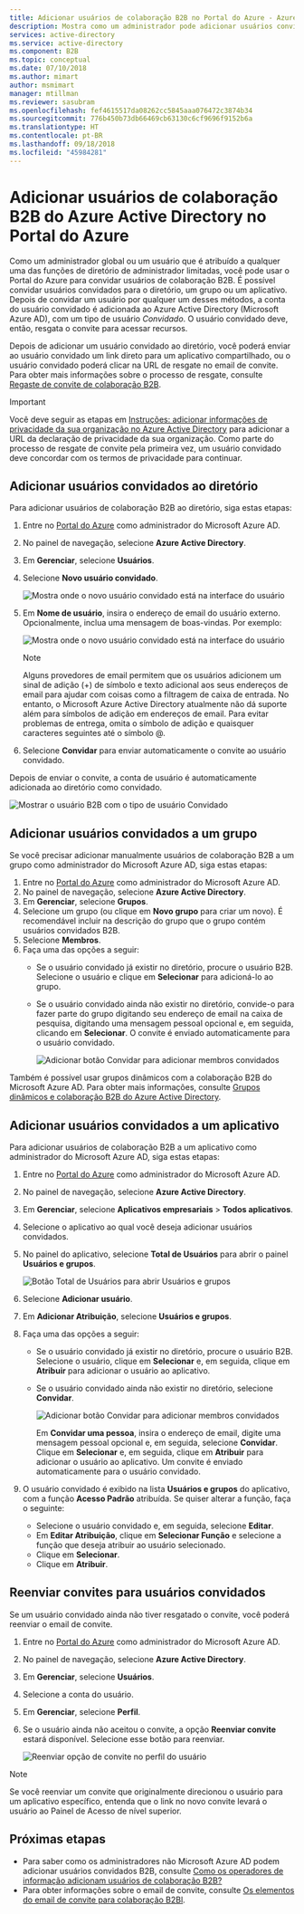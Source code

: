 ```yaml
---
title: Adicionar usuários de colaboração B2B no Portal do Azure - Azure Active Directory | Microsoft Docs
description: Mostra como um administrador pode adicionar usuários convidados ao diretório de uma organização parceira usando a colaboração B2B do Azure Active Directory (Microsoft Azure AD).
services: active-directory
ms.service: active-directory
ms.component: B2B
ms.topic: conceptual
ms.date: 07/10/2018
ms.author: mimart
author: msmimart
manager: mtillman
ms.reviewer: sasubram
ms.openlocfilehash: fef4615517da08262cc5845aaa076472c3874b34
ms.sourcegitcommit: 776b450b73db66469cb63130c6cf9696f9152b6a
ms.translationtype: HT
ms.contentlocale: pt-BR
ms.lasthandoff: 09/18/2018
ms.locfileid: "45984281"
---
```

# <a name="add-azure-active-directory-b2b-collaboration-users-in-the-azure-portal"></a>Adicionar usuários de colaboração B2B do Azure Active Directory no Portal do Azure

Como um administrador global ou um usuário que é atribuído a qualquer uma das funções de diretório de administrador limitadas, você pode usar o Portal do Azure para convidar usuários de colaboração B2B. É possível convidar usuários convidados para o diretório, um grupo ou um aplicativo. Depois de convidar um usuário por qualquer um desses métodos, a conta do usuário convidado é adicionada ao Azure Active Directory (Microsoft Azure AD), com um tipo de usuário *Convidado*. O usuário convidado deve, então, resgata o convite para acessar recursos.

Depois de adicionar um usuário convidado ao diretório, você poderá enviar ao usuário convidado um link direto para um aplicativo compartilhado, ou o usuário convidado poderá clicar na URL de resgate no email de convite. Para obter mais informações sobre o processo de resgate, consulte [Regaste de convite de colaboração B2B](redemption-experience.md).

> [!IMPORTANT]
> Você deve seguir as etapas em [Instruções: adicionar informações de privacidade da sua organização no Azure Active Directory](https://aka.ms/adprivacystatement) para adicionar a URL da declaração de privacidade da sua organização. Como parte do processo de resgate de convite pela primeira vez, um usuário convidado deve concordar com os termos de privacidade para continuar. 

## <a name="add-guest-users-to-the-directory"></a>Adicionar usuários convidados ao diretório

Para adicionar usuários de colaboração B2B ao diretório, siga estas etapas:

1. Entre no [Portal do Azure](https://portal.azure.com) como administrador do Microsoft Azure AD.
2. No painel de navegação, selecione **Azure Active Directory**.
3. Em **Gerenciar**, selecione **Usuários**.
4. Selecione **Novo usuário convidado**.

   ![Mostra onde o novo usuário convidado está na interface do usuário](./media/add-users-administrator/NewGuestUser-Directory.png) 
 
5. Em **Nome de usuário**, insira o endereço de email do usuário externo. Opcionalmente, inclua uma mensagem de boas-vindas. Por exemplo: 

   ![Mostra onde o novo usuário convidado está na interface do usuário](./media/add-users-administrator/InviteGuest.png) 

    > [!NOTE]
    > Alguns provedores de email permitem que os usuários adicionem um sinal de adição (+) de símbolo e texto adicional aos seus endereços de email para ajudar com coisas como a filtragem de caixa de entrada. No entanto, o Microsoft Azure Active Directory atualmente não dá suporte além para símbolos de adição em endereços de email. Para evitar problemas de entrega, omita o símbolo de adição e quaisquer caracteres seguintes até o símbolo @.

6. Selecione **Convidar** para enviar automaticamente o convite ao usuário convidado. 
 
Depois de enviar o convite, a conta de usuário é automaticamente adicionada ao diretório como convidado.


![Mostrar o usuário B2B com o tipo de usuário Convidado](./media/add-users-administrator/GuestUserType.png)  

## <a name="add-guest-users-to-a-group"></a>Adicionar usuários convidados a um grupo
Se você precisar adicionar manualmente usuários de colaboração B2B a um grupo como administrador do Microsoft Azure AD, siga estas etapas:

1. Entre no [Portal do Azure](https://portal.azure.com) como administrador do Microsoft Azure AD.
2. No painel de navegação, selecione **Azure Active Directory**.
3. Em **Gerenciar**, selecione **Grupos**.
4. Selecione um grupo (ou clique em **Novo grupo** para criar um novo). É recomendável incluir na descrição do grupo que o grupo contém usuários convidados B2B.
5. Selecione **Membros**. 
6. Faça uma das opções a seguir:
   - Se o usuário convidado já existir no diretório, procure o usuário B2B. Selecione o usuário e clique em **Selecionar** para adicioná-lo ao grupo.
   - Se o usuário convidado ainda não existir no diretório, convide-o para fazer parte do grupo digitando seu endereço de email na caixa de pesquisa, digitando uma mensagem pessoal opcional e, em seguida, clicando em **Selecionar**. O convite é enviado automaticamente para o usuário convidado.
     
     ![Adicionar botão Convidar para adicionar membros convidados](./media/add-users-administrator/GroupInvite.png)
   
Também é possível usar grupos dinâmicos com a colaboração B2B do Microsoft Azure AD. Para obter mais informações, consulte [Grupos dinâmicos e colaboração B2B do Azure Active Directory](use-dynamic-groups.md).

## <a name="add-guest-users-to-an-application"></a>Adicionar usuários convidados a um aplicativo

Para adicionar usuários de colaboração B2B a um aplicativo como administrador do Microsoft Azure AD, siga estas etapas:

1. Entre no [Portal do Azure](https://portal.azure.com) como administrador do Microsoft Azure AD.
2. No painel de navegação, selecione **Azure Active Directory**.
3. Em **Gerenciar**, selecione **Aplicativos empresariais** > **Todos aplicativos**.
4. Selecione o aplicativo ao qual você deseja adicionar usuários convidados.
5. No painel do aplicativo, selecione **Total de Usuários** para abrir o painel **Usuários e grupos**.

    ![Botão Total de Usuários para abrir Usuários e grupos](./media/add-users-administrator/AppUsersAndGroups.png)

6. Selecione **Adicionar usuário**.
7. Em **Adicionar Atribuição**, selecione **Usuários e grupos**.
8. Faça uma das opções a seguir:
   - Se o usuário convidado já existir no diretório, procure o usuário B2B. Selecione o usuário, clique em **Selecionar** e, em seguida, clique em **Atribuir** para adicionar o usuário ao aplicativo.
   - Se o usuário convidado ainda não existir no diretório, selecione **Convidar**.
           
       ![Adicionar botão Convidar para adicionar membros convidados](./media/add-users-administrator/AppInviteUsers.png)
   
      Em **Convidar uma pessoa**, insira o endereço de email, digite uma mensagem pessoal opcional e, em seguida, selecione **Convidar**. Clique em **Selecionar** e, em seguida, clique em **Atribuir** para adicionar o usuário ao aplicativo. Um convite é enviado automaticamente para o usuário convidado.

9. O usuário convidado é exibido na lista **Usuários e grupos** do aplicativo, com a função **Acesso Padrão** atribuída. Se quiser alterar a função, faça o seguinte:
   - Selecione o usuário convidado e, em seguida, selecione **Editar**. 
   - Em **Editar Atribuição**, clique em **Selecionar Função** e selecione a função que deseja atribuir ao usuário selecionado.
   - Clique em **Selecionar**.
   - Clique em **Atribuir**.
 
## <a name="resend-invitations-to-guest-users"></a>Reenviar convites para usuários convidados

Se um usuário convidado ainda não tiver resgatado o convite, você poderá reenviar o email de convite.

1. Entre no [Portal do Azure](https://portal.azure.com) como administrador do Microsoft Azure AD.
2. No painel de navegação, selecione **Azure Active Directory**.
3. Em **Gerenciar**, selecione **Usuários**.
5. Selecione a conta do usuário.
6. Em **Gerenciar**, selecione **Perfil**.
7. Se o usuário ainda não aceitou o convite, a opção **Reenviar convite** estará disponível. Selecione esse botão para reenviar.

   ![Reenviar opção de convite no perfil do usuário](./media/add-users-administrator/Resend-Invitation.png)

> [!NOTE]
> Se você reenviar um convite que originalmente direcionou o usuário para um aplicativo específico, entenda que o link no novo convite levará o usuário ao Painel de Acesso de nível superior.

## <a name="next-steps"></a>Próximas etapas

- Para saber como os administradores não Microsoft Azure AD podem adicionar usuários convidados B2B, consulte [Como os operadores de informação adicionam usuários de colaboração B2B?](add-users-information-worker.md)
- Para obter informações sobre o email de convite, consulte [Os elementos do email de convite para colaboração B2Bl](invitation-email-elements.md).

